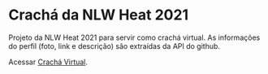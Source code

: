 # Crachá da NLW Heat 2021

Projeto da NLW Heat 2021 para servir como crachá virtual. As informações do perfil (foto, link e descrição) são extraídas da API do github.

Acessar [Crachá Virtual](https://pages.github.com/).
